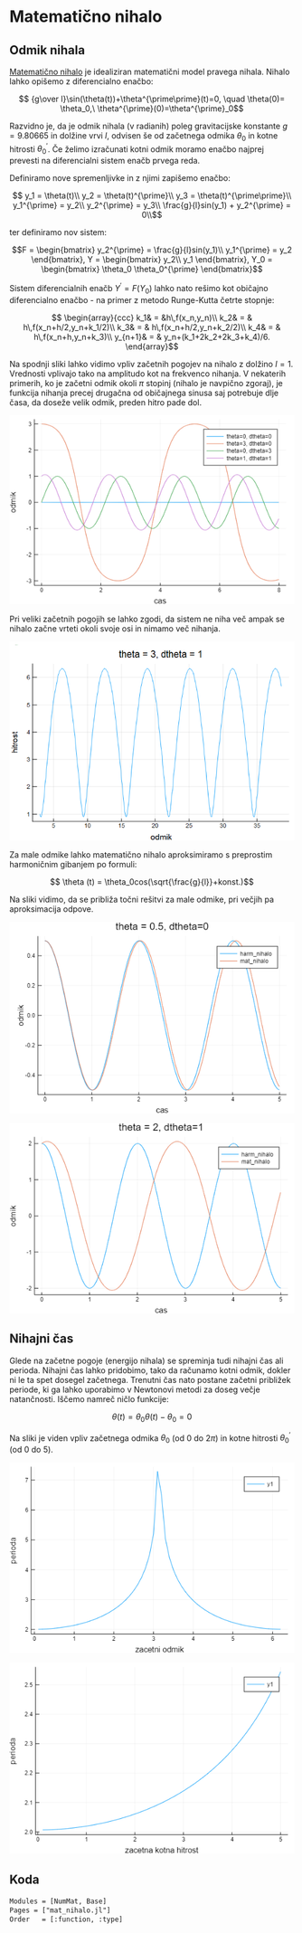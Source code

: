 # Matematično nihalo

## Odmik nihala
[Matematično nihalo](https://en.wikipedia.org/wiki/Pendulum#Simple_gravity_pendulum) je idealiziran matematični model pravega nihala. 
Nihalo lahko opišemo z diferencialno enačbo:
```math
    {g\over l}\sin(\theta(t))+\theta^{\prime\prime}(t)=0, \quad \theta(0)=
    \theta_0,\ \theta^{\prime}(0)=\theta^{\prime}_0
```
Razvidno je, da je odmik nihala (v radianih) poleg gravitacijske konstante $`g=9.80665`$ in dolžine vrvi $`l`$, odvisen še od začetnega odmika $`\theta_0`$ in kotne hitrosti $`\theta^{\prime}_0`$. Če želimo izračunati kotni odmik moramo enačbo najprej prevesti na diferencialni sistem enačb prvega reda.

Definiramo nove spremenljivke in z njimi zapišemo enačbo:
```math
    y_1 = \theta(t)\\
    y_2 = \theta(t)^{\prime}\\
    y_3 = \theta(t)^{\prime\prime}\\
    y_1^{\prime} = y_2\\
    y_2^{\prime} = y_3\\
    \frac{g}{l}sin(y_1) + y_2^{\prime} = 0\\
```
ter definiramo nov sistem:
```math
F = \begin{bmatrix}
    y_2^{\prime} = \frac{g}{l}sin(y_1)\\
    y_1^{\prime} = y_2
    \end{bmatrix},
Y = \begin{bmatrix}
    y_2\\
    y_1
    \end{bmatrix},
Y_0 = \begin{bmatrix}
    \theta_0
    \theta_0^{\prime}
    \end{bmatrix}
```

Sistem diferencialnih enačb $`Y^{\prime} = F(Y_0)`$ lahko nato rešimo kot običajno diferencialno enačbo - na primer z metodo Runge-Kutta četrte stopnje:
```math
    \begin{array}{ccc}  
    k_1& = &h\,f(x_n,y_n)\\ 
    k_2& = & h\,f(x_n+h/2,y_n+k_1/2)\\ 
    k_3& = & h\,f(x_n+h/2,y_n+k_2/2)\\ 
    k_4& = & h\,f(x_n+h,y_n+k_3)\\ 
    y_{n+1}& = & y_n+(k_1+2k_2+2k_3+k_4)/6. \end{array}
```

Na spodnji sliki lahko vidimo vpliv začetnih pogojev na nihalo z dolžino $`l = 1`$. Vrednosti vplivajo tako na amplitudo kot na frekvenco nihanja. V nekaterih primerih, ko je začetni odmik okoli $`\pi`$ stopinj (nihalo je navpično zgoraj), je funkcija nihanja precej drugačna od običajnega sinusa saj potrebuje dlje časa, da doseže velik odmik, preden hitro pade dol. 

![parametri](img/parametri.PNG)

Pri veliki začetnih pogojih se lahko zgodi, da sistem ne niha več ampak se nihalo začne vrteti okoli svoje osi in nimamo več nihanja.

![osciliranje](img/osciliranje.PNG)

Za male odmike lahko matematično nihalo aproksimiramo s preprostim harmoničnim gibanjem po formuli:
```math
    \theta (t) = \theta_0cos(\sqrt{\frac{g}{l}}+konst.)
```
Na sliki vidimo, da se približa točni rešitvi za male odmike, pri večjih pa aproksimacija odpove.

![harmmali](img/harmmali.PNG)

![harmveliki](img/harmveliki.PNG)

## Nihajni čas
Glede na začetne pogoje (energijo nihala) se spreminja tudi nihajni čas ali perioda. Nihajni čas lahko pridobimo, tako da računamo kotni odmik, dokler ni le ta spet dosegel začetnega. Trenutni čas nato postane začetni približek periode, ki ga lahko uporabimo v Newtonovi metodi za doseg večje natančnosti. Iščemo namreč ničlo funkcije:
```math
    \theta (t) = \theta_0
    \theta (t) - \theta_0 = 0
```

Na sliki je viden vpliv začetnega odmika $`\theta_0`$ (od 0 do $`2\pi`$) in kotne hitrosti $`\theta^{\prime}_0`$ (od 0 do 5).

![theta](img/theta.PNG)

![dtheta](img/dtheta.PNG)

## Koda
```@autodocs
Modules = [NumMat, Base]
Pages = ["mat_nihalo.jl"]
Order   = [:function, :type]
```
